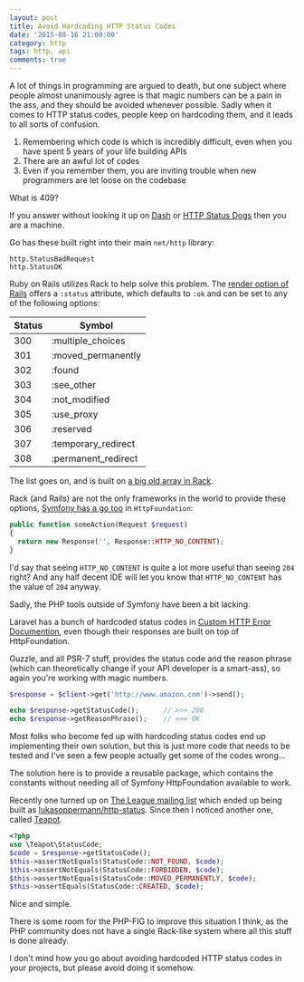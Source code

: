 ```yaml
---
layout: post
title: Avoid Hardcoding HTTP Status Codes
date: '2015-08-16 21:00:00'
category: http
tags: http, api
comments: true
---
```


A lot of things in programming are argued to death, but one subject where people almost unanimously agree is that magic numbers can be a pain in the ass, and they should be avoided whenever possible. Sadly when it comes to HTTP status codes, people keep on hardcoding them, and it leads to all sorts of confusion.

1. Remembering which code is which is incredibly difficult, even when you have spent 5 years of your life building APIs
2. There are an awful lot of codes
3. Even if you remember them, you are inviting trouble when new programmers are let loose on the codebase

What is 409?

If you answer without looking it up on [Dash](https://kapeli.com/dash) or [HTTP Status Dogs](http://httpstatusdogs.com) then you are a machine.

Go has these built right into their main `net/http` library:

~~~ golang
http.StatusBadRequest
http.StatusOK
~~~

Ruby on Rails utilizes Rack to help solve this problem. The [render option of Rails](http://guides.rubyonrails.org/layouts_and_rendering.html#the-status-option) offers a `:status` attribute, which defaults to `:ok` and can be set to any of the following options:

Status | Symbol
--------|-------
300	| :multiple_choices
301	| :moved_permanently
302	| :found
303	| :see_other
304	| :not_modified
305	| :use_proxy
306	| :reserved
307	| :temporary_redirect
308	| :permanent_redirect

The list goes on, and is built on [a big old array in Rack](https://github.com/rack/rack/blob/master/lib/rack/utils.rb#L470).

Rack (and Rails) are not the only frameworks in the world to provide these options, [Symfony has a go too](https://github.com/symfony/HttpFoundation/blob/master/Response.php
) in `HttpFoundation`:

~~~php
public function someAction(Request $request)
{
  return new Response('', Response::HTTP_NO_CONTENT);
}
~~~

I'd say that seeing `HTTP_NO_CONTENT` is quite a lot more useful than seeing `204` right? And any half decent IDE will let you know that `HTTP_NO_CONTENT` has the value of `204` anyway.

Sadly, the PHP tools outside of Symfony have been a bit lacking. 

Laravel has a bunch of hardcoded status codes in [Custom HTTP Error Documention](http://laravel.com/docs/5.1/errors#http-exceptions), even though their responses are built on top of HttpFoundation.

Guzzle, and all PSR-7 stuff, provides the status code and the reason phrase (which can theoretically change if your API developer is a smart-ass), so again you're working with magic numbers.

~~~php
$response = $client->get('http://www.amazon.com')->send();

echo $response->getStatusCode();      // >>> 200
echo $response->getReasonPhrase();    // >>> OK
~~~

Most folks who become fed up with hardcoding status codes end up implementing their own solution, but this is just more code that needs to be tested and I've seen a few people actually get some of the codes wrong... 

The solution here is to provide a reusable package, which contains the constants without needing all of Symfony HttpFoundation available to work. 

Recently one turned up on [The League mailing list](https://groups.google.com/forum/#!topic/thephpleague/iBfghcg3TJc) which ended up being built as [lukasoppermann/http-status](https://github.com/lukasoppermann/http-status). Since then I noticed another one, called [Teapot](https://github.com/shrikeh/teapot).

~~~php
<?php
use \Teapot\StatusCode;
$code = $response->getStatusCode();
$this->assertNotEquals(StatusCode::NOT_FOUND, $code);
$this->assertNotEquals(StatusCode::FORBIDDEN, $code);
$this->assertNotEquals(StatusCode::MOVED_PERMANENTLY, $code);
$this->assertEquals(StatusCode::CREATED, $code);
~~~

Nice and simple. 

There is some room for the PHP-FIG to improve this situation I think, as the PHP community does not have a single Rack-like system where all this stuff is done already.

I don't mind how you go about avoiding hardcoded HTTP status codes in your projects, but please avoid doing it somehow.

